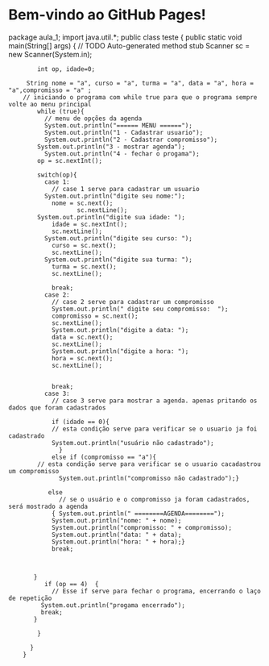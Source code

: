 <!DOCTYPE html>
<html lang="pt-BR">
<head>
<meta charset="UTF-8">
<meta name="viewport"
content="width=device-width, initial-scale=1.0">
<title>Página de Teste</title>
</head>
<body>
<h1>Bem-vindo ao GitHub Pages!</h1>
</body>
</html>





package aula_1;
import java.util.*;
public class teste {
	public static void main(String[] args) {
		// TODO Auto-generated method stub
		 Scanner sc = new Scanner(System.in);

		    int op, idade=0;

		 String nome = "a", curso = "a", turma = "a", data = "a", hora = "a",compromisso = "a" ;
		// iniciando o programa com while true para que o programa sempre volte ao menu principal
		    while (true){
		      // menu de opções da agenda
		      System.out.println("====== MENU ======");
		      System.out.println("1 - Cadastrar usuario");
		      System.out.println("2 - Cadastrar compromisso");
		    System.out.println("3 - mostrar agenda");
		      System.out.println("4 - fechar o progama");
		    op = sc.nextInt();

		    switch(op){
		      case 1: 
		        // case 1 serve para cadastrar um usuario
		      System.out.println("digite seu nome:");
		        nome = sc.next();
		               sc.nextLine();
		    System.out.println("digite sua idade: ");
		        idade = sc.nextInt();
		        sc.nextLine();
		      System.out.println("digite seu curso: ");
		        curso = sc.next();
		        sc.nextLine();
		      System.out.println("digite sua turma: ");
		        turma = sc.next();
		        sc.nextLine();
		      
		        break;
		      case 2: 
		        // case 2 serve para cadastrar um compromisso
		        System.out.println(" digite seu compromisso:  ");
		        compromisso = sc.next();
		        sc.nextLine();
		        System.out.println("digite a data: ");
		        data = sc.next();
		        sc.nextLine();
		        System.out.println("digite a hora: ");
		        hora = sc.next();
		        sc.nextLine();
		        
		        
		        break;
		      case 3:
		        // case 3 serve para mostrar a agenda. apenas pritando os dados que foram cadastrados
		    
		        if (idade == 0){
		        // esta condição serve para verificar se o usuario ja foi cadastrado
		        System.out.println("usuário não cadastrado");
		          }
		        else if (compromisso == "a"){
		    // esta condição serve para verificar se o usuario cacadastrou um compromisso
		          System.out.println("compromisso não cadastrado");}
		          
		       else
		          // se o usuário e o compromisso ja foram cadastrados, será mostrado a agenda
		        { System.out.println(" ========AGENDA========");
		        System.out.println("nome: " + nome);
		        System.out.println("compromisso: " + compromisso);
		        System.out.println("data: " + data);
		        System.out.println("hora: " + hora);}
		        break;
		                
		      
		   
		   }
		      if (op == 4)  {
		        // Esse if serve para fechar o programa, encerrando o laço de repetição 
		     System.out.println("progama encerrado");
		     break;
		   } 
		      
		    }
		  
		  }
		}

